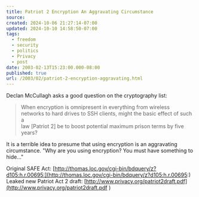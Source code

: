 ```yaml
---
title: Patriot 2 Encryption An Aggravating Circumstance
source: 
created: 2024-10-06 21:27:14-07:00
updated: 2024-10-10 14:58:50-07:00
tags:
  - freedom
  - security
  - politics
  - Privacy
  - post
date: 2003-02-13T15:23:00.000-08:00
published: true
url: /2003/02/patriot-2-encryption-aggravating.html
---
```



Declan McCullagh asks a good question on the cryptography list:  
  

> When encryption is omnipresent in everything from wireless  
> networks to hard drives to SSH clients, might the basic effect of such a  
> law \[Patriot 2\] be to boost potential maximum prison terms by five years?

  
  
It is a terrible idea to presume that using encryption is an aggravating circumstance. "Why are you using encryption? You must have something to hide..."  
  
Original SAFE Act: [http://thomas.loc.gov/cgi-bin/bdquery/z?d105:h.r.00695:](http://thomas.loc.gov/cgi-bin/bdquery/z?d105:h.r.00695:)  
Leaked new Patriot Act 2 draft: [http://www.privacy.org/patriot2draft.pdf](http://www.privacy.org/patriot2draft.pdf )